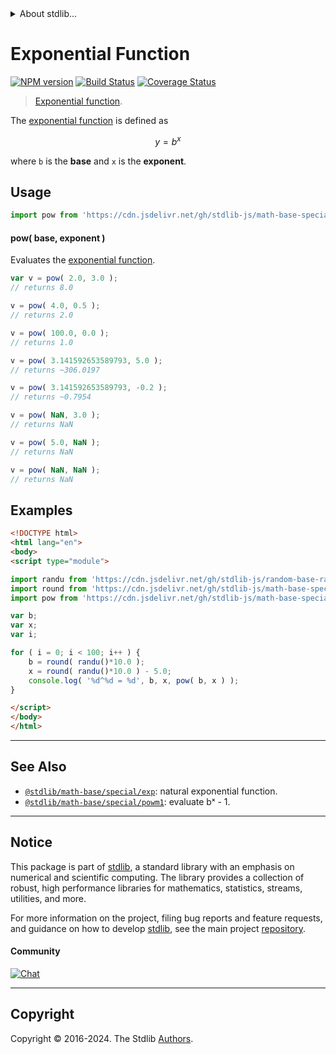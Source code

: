 <!--

@license Apache-2.0

Copyright (c) 2024 The Stdlib Authors.

Licensed under the Apache License, Version 2.0 (the "License");
you may not use this file except in compliance with the License.
You may obtain a copy of the License at

   http://www.apache.org/licenses/LICENSE-2.0

Unless required by applicable law or agreed to in writing, software
distributed under the License is distributed on an "AS IS" BASIS,
WITHOUT WARRANTIES OR CONDITIONS OF ANY KIND, either express or implied.
See the License for the specific language governing permissions and
limitations under the License.

-->


<details>
  <summary>
    About stdlib...
  </summary>
  <p>We believe in a future in which the web is a preferred environment for numerical computation. To help realize this future, we've built stdlib. stdlib is a standard library, with an emphasis on numerical and scientific computation, written in JavaScript (and C) for execution in browsers and in Node.js.</p>
  <p>The library is fully decomposable, being architected in such a way that you can swap out and mix and match APIs and functionality to cater to your exact preferences and use cases.</p>
  <p>When you use stdlib, you can be absolutely certain that you are using the most thorough, rigorous, well-written, studied, documented, tested, measured, and high-quality code out there.</p>
  <p>To join us in bringing numerical computing to the web, get started by checking us out on <a href="https://github.com/stdlib-js/stdlib">GitHub</a>, and please consider <a href="https://opencollective.com/stdlib">financially supporting stdlib</a>. We greatly appreciate your continued support!</p>
</details>

# Exponential Function

[![NPM version][npm-image]][npm-url] [![Build Status][test-image]][test-url] [![Coverage Status][coverage-image]][coverage-url] <!-- [![dependencies][dependencies-image]][dependencies-url] -->

> [Exponential function][exponential-function].

<section class="intro">

The [exponential function][exponential-function] is defined as

<!-- <equation class="equation" label="eq:exponential_function" align="center" raw="y = b^x" alt="Exponential function"> -->

```math
y = b^x
```

<!-- <div class="equation" align="center" data-raw-text="y = b^x" data-equation="eq:exponential_function">
    <img src="https://cdn.jsdelivr.net/gh/stdlib-js/stdlib@bb29798906e119fcb2af99e94b60407a270c9b32/lib/node_modules/@stdlib/math/base/special/pow/docs/img/equation_exponential_function.svg" alt="Exponential function">
    <br>
</div> -->

<!-- </equation> -->

where `b` is the **base** and `x` is the **exponent**.

</section>

<!-- /.intro -->



<section class="usage">

## Usage

```javascript
import pow from 'https://cdn.jsdelivr.net/gh/stdlib-js/math-base-special-pow@esm/index.mjs';
```

#### pow( base, exponent )

Evaluates the [exponential function][exponential-function].

```javascript
var v = pow( 2.0, 3.0 );
// returns 8.0

v = pow( 4.0, 0.5 );
// returns 2.0

v = pow( 100.0, 0.0 );
// returns 1.0

v = pow( 3.141592653589793, 5.0 );
// returns ~306.0197

v = pow( 3.141592653589793, -0.2 );
// returns ~0.7954

v = pow( NaN, 3.0 );
// returns NaN

v = pow( 5.0, NaN );
// returns NaN

v = pow( NaN, NaN );
// returns NaN
```

</section>

<!-- /.usage -->

<section class="examples">

## Examples

<!-- eslint no-undef: "error" -->

```html
<!DOCTYPE html>
<html lang="en">
<body>
<script type="module">

import randu from 'https://cdn.jsdelivr.net/gh/stdlib-js/random-base-randu@esm/index.mjs';
import round from 'https://cdn.jsdelivr.net/gh/stdlib-js/math-base-special-round@esm/index.mjs';
import pow from 'https://cdn.jsdelivr.net/gh/stdlib-js/math-base-special-pow@esm/index.mjs';

var b;
var x;
var i;

for ( i = 0; i < 100; i++ ) {
    b = round( randu()*10.0 );
    x = round( randu()*10.0 ) - 5.0;
    console.log( '%d^%d = %d', b, x, pow( b, x ) );
}

</script>
</body>
</html>
```

</section>

<!-- /.examples -->

<!-- C interface documentation. -->



<!-- Section for related `stdlib` packages. Do not manually edit this section, as it is automatically populated. -->

<section class="related">

* * *

## See Also

-   <span class="package-name">[`@stdlib/math-base/special/exp`][@stdlib/math/base/special/exp]</span><span class="delimiter">: </span><span class="description">natural exponential function.</span>
-   <span class="package-name">[`@stdlib/math-base/special/powm1`][@stdlib/math/base/special/powm1]</span><span class="delimiter">: </span><span class="description">evaluate bˣ - 1.</span>

</section>

<!-- /.related -->

<!-- Section for all links. Make sure to keep an empty line after the `section` element and another before the `/section` close. -->


<section class="main-repo" >

* * *

## Notice

This package is part of [stdlib][stdlib], a standard library with an emphasis on numerical and scientific computing. The library provides a collection of robust, high performance libraries for mathematics, statistics, streams, utilities, and more.

For more information on the project, filing bug reports and feature requests, and guidance on how to develop [stdlib][stdlib], see the main project [repository][stdlib].

#### Community

[![Chat][chat-image]][chat-url]

---

## Copyright

Copyright &copy; 2016-2024. The Stdlib [Authors][stdlib-authors].

</section>

<!-- /.stdlib -->

<!-- Section for all links. Make sure to keep an empty line after the `section` element and another before the `/section` close. -->

<section class="links">

[npm-image]: http://img.shields.io/npm/v/@stdlib/math-base-special-pow.svg
[npm-url]: https://npmjs.org/package/@stdlib/math-base-special-pow

[test-image]: https://github.com/stdlib-js/math-base-special-pow/actions/workflows/test.yml/badge.svg?branch=main
[test-url]: https://github.com/stdlib-js/math-base-special-pow/actions/workflows/test.yml?query=branch:main

[coverage-image]: https://img.shields.io/codecov/c/github/stdlib-js/math-base-special-pow/main.svg
[coverage-url]: https://codecov.io/github/stdlib-js/math-base-special-pow?branch=main

<!--

[dependencies-image]: https://img.shields.io/david/stdlib-js/math-base-special-pow.svg
[dependencies-url]: https://david-dm.org/stdlib-js/math-base-special-pow/main

-->

[chat-image]: https://img.shields.io/gitter/room/stdlib-js/stdlib.svg
[chat-url]: https://app.gitter.im/#/room/#stdlib-js_stdlib:gitter.im

[stdlib]: https://github.com/stdlib-js/stdlib

[stdlib-authors]: https://github.com/stdlib-js/stdlib/graphs/contributors

[umd]: https://github.com/umdjs/umd
[es-module]: https://developer.mozilla.org/en-US/docs/Web/JavaScript/Guide/Modules

[deno-url]: https://github.com/stdlib-js/math-base-special-pow/tree/deno
[deno-readme]: https://github.com/stdlib-js/math-base-special-pow/blob/deno/README.md
[umd-url]: https://github.com/stdlib-js/math-base-special-pow/tree/umd
[umd-readme]: https://github.com/stdlib-js/math-base-special-pow/blob/umd/README.md
[esm-url]: https://github.com/stdlib-js/math-base-special-pow/tree/esm
[esm-readme]: https://github.com/stdlib-js/math-base-special-pow/blob/esm/README.md
[branches-url]: https://github.com/stdlib-js/math-base-special-pow/blob/main/branches.md

[exponential-function]: https://en.wikipedia.org/wiki/Exponential_function

<!-- <related-links> -->

[@stdlib/math/base/special/exp]: https://github.com/stdlib-js/math-base-special-exp/tree/esm

[@stdlib/math/base/special/powm1]: https://github.com/stdlib-js/math-base-special-powm1/tree/esm

<!-- </related-links> -->

</section>

<!-- /.links -->
